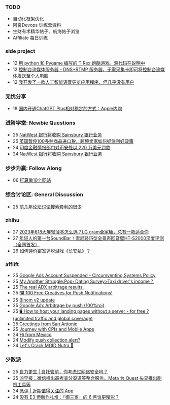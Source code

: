 ### TODO
-  自动化框架优化
-  阿良Devops 训练营资料
-  生财有术精华帖子、航海帖子浏览
-  Affiliate 每日训练

### side project
<!-- sideproject:START -->
-  12 [用 python 和 Pygame 编写的 T Rex 跑酷游戏。源代码在说明中](https://www.youtube.com/watch?v=pZySIXSelCA)
-  12 [控制台流媒体服务器 - DNS+RTMP 服务器，无需采集卡即可将控制台流媒体发送至个人电脑](https://github.com/Aioros/console-streaming-server)
-  12 [我开发了一款人工智能语音导览应用程序，但几乎没有用户](https://www.reddit.com/r/SideProject/comments/18gpp0e/ive_built_an_ai_audio_tour_app_but_have_almost_no/)<!-- sideproject:END -->


### 无忧分享
<!-- ruyo:START -->
-  18 [国内开通ChatGPT Plus相对稳定的方式：Apple内购](https://51.ruyo.net/18681.html)<!-- ruyo:END -->

### 进阶学堂: Newbie Questions
<!-- advertcn1:START -->
-  25 [NatWest 银行将收购 Sainsbury 银行业务](https://www.advertcn.com/thread-115489-1-1.html)
-  25 [英国暂停100多种商品进口税，跨境卖家如何抓住利好政策](https://www.advertcn.com/thread-115488-1-1.html)
-  24 [印度金融情报部门对币安处以 220 万美元罚款](https://www.advertcn.com/thread-115479-1-1.html)
-  24 [NatWest 银行将收购 Sainsbury 银行业务](https://www.advertcn.com/thread-115478-1-1.html)<!-- advertcn1:END -->

### 步步为赢: Follow Along
<!-- advertcn2:START -->
-  06 [打算做10个网站](https://www.advertcn.com/thread-115247-1-1.html)<!-- advertcn2:END -->

### 综合讨论区: General Discussion
<!-- advertcn3:START -->
-  25 [前几年论坛讨论搜索套利的很少](https://www.advertcn.com/thread-115484-1-1.html)<!-- advertcn3:END -->


### zhihu
<!-- zhihu:START -->
-  27 [2023年618大屏轻薄本怎么选？LG gram全家桶，总有一款适合你](http://zhuanlan.zhihu.com/p/632641888?utm_campaign=rss&utm_medium=rss&utm_source=rss&utm_content=title)
-  27 [年轻人的第一台SoundBar！索尼轻巧型全景声回音壁HT-S2000深度评测（全网首发）](http://zhuanlan.zhihu.com/p/630990296?utm_campaign=rss&utm_medium=rss&utm_source=rss&utm_content=title)
-  26 [如何评价密室逃脱游戏《长安乱》？](http://www.zhihu.com/question/563950552/answer/3045961312?utm_campaign=rss&utm_medium=rss&utm_source=rss&utm_content=title)<!-- zhihu:END -->

### afflift
<!-- afflift:START -->
-  25 [Google Ads Account Suspended - Circumventing Systems Policy](https://afflift.com/f/threads/google-ads-account-suspended-circumventing-systems-policy.13337/)
-  25 [My Another Struggle:Pop+Dating Survey&gt;Taxi driver&#39;s income？](https://afflift.com/f/threads/my-another-struggle-pop-dating-survey-taxi-drivers-income%EF%BC%9F.13190/)
-  25 [The real ADX arbitrage results.](https://afflift.com/f/threads/the-real-adx-arbitrage-results.13310/)
-  25 [🖼️ 100 Free Creatives for Push Notifications!](https://afflift.com/f/threads/%F0%9F%96%BC%EF%B8%8F-100-free-creatives-for-push-notifications.13336/)
-  25 [Binom v2 update](https://afflift.com/f/threads/binom-v2-update.11909/)
-  25 [Google Adx Arbitrage by push &lpar;100%roi&rpar;](https://afflift.com/f/threads/google-adx-arbitrage-by-push-100-roi.12165/)
-  25 [🖥️  How to host your landing pages without a server - for free ? &lpar;unlimited traffic and global coverage&rpar;](https://afflift.com/f/threads/%F0%9F%96%A5%EF%B8%8F-how-to-host-your-landing-pages-without-a-server-for-free-unlimited-traffic-and-global-coverage.10527/)
-  25 [Greetings from San Antonio](https://afflift.com/f/threads/greetings-from-san-antonio.13321/)
-  25 [Journey with CPIs and Mobile Apps](https://afflift.com/f/threads/journey-with-cpis-and-mobile-apps.12762/)
-  24 [Hi from Mexico](https://afflift.com/f/threads/hi-from-mexico.13341/)
-  24 [Modify push collection alert?](https://afflift.com/f/threads/modify-push-collection-alert.13340/)
-  24 [Let&#39;s Crack MGID Nutra 🚀](https://afflift.com/f/threads/lets-crack-mgid-nutra-%F0%9F%9A%80.12967/)<!-- afflift:END -->

### 少数派
<!-- sspai:START -->
-  25 [自力更生 | 自托管前，你考虑过网络安全吗？](https://sspai.com/post/89837)
-  25 [派早报：微信推出高考查分渠道等整合服务，Meta 为 Quest 头显推出刷机工具等](https://sspai.com/post/89894)
-  24 [派评 | 近期值得关注的 App](https://sspai.com/post/89889)
-  24 [没有 E3 但新作扎堆：「御三家」的 6 月谁更精彩？](https://sspai.com/post/89876)<!-- sspai:END -->
